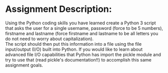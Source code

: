 # Assignment Description:
Using the Python coding skills you have learned create a Python 3 script that asks the user for a single username, password (force to be 5 numbers),
firstname and lastname (force firstname and lastname to be all letters you do not need to worry about capitalization).  
The script should then put this information into a file using the file input/output (I/O) built into Python.  If you would like to learn about advanced file I/O capabilities that
Python has import the pickle module and try to  use that (read pickle's documentation!!) to accomplish this same assignment goals.
